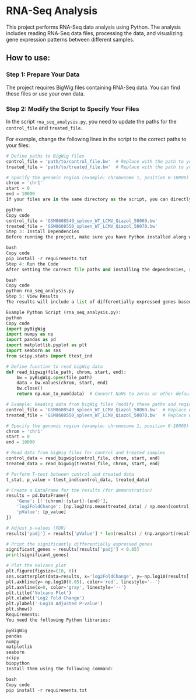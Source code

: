 # RNA-Seq Analysis

This project performs RNA-Seq data analysis using Python. The analysis includes reading RNA-Seq data files, processing the data, and visualizing gene expression patterns between different samples.

## How to use:

### Step 1: Prepare Your Data
The project requires BigWig files containing RNA-Seq data. You can find these files or use your own data.

### Step 2: Modify the Script to Specify Your Files
In the script `rna_seq_analysis.py`, you need to update the paths for the `control_file` and `treated_file`.

For example, change the following lines in the script to the correct paths to your files:

```python
# Define paths to BigWig files
control_file = 'path/to/control_file.bw'  # Replace with the path to your control file
treated_file = 'path/to/treated_file.bw'  # Replace with the path to your treated file

# Specify the genomic region (example: chromosome 1, position 0-10000)
chrom = 'chr1'
start = 0
end = 10000
If your files are in the same directory as the script, you can directly specify their names like this:

python
Copy code
control_file = 'GSM8608549_spleen_WT_LCMV_Qiazol_50069.bw'
treated_file = 'GSM8608550_spleen_WT_LCMV_Qiazol_50070.bw'
Step 3: Install Dependencies
Before running the project, make sure you have Python installed along with the required libraries. You can install the dependencies by running:

bash
Copy code
pip install -r requirements.txt
Step 4: Run the Code
After setting the correct file paths and installing the dependencies, run the script:

bash
Copy code
python rna_seq_analysis.py
Step 5: View Results
The results will include a list of differentially expressed genes based on a T-test. A Volcano plot will also be displayed to visualize the significance of gene expression changes.

Example Python Script (rna_seq_analysis.py):
python
Copy code
import pyBigWig
import numpy as np
import pandas as pd
import matplotlib.pyplot as plt
import seaborn as sns
from scipy.stats import ttest_ind

# Define function to read bigWig data
def read_bigwig(file_path, chrom, start, end):
    bw = pyBigWig.open(file_path)
    data = bw.values(chrom, start, end)
    bw.close()
    return np.nan_to_num(data)  # Convert NaNs to zeros or other default value

# Example: Reading data from bigWig files (modify these paths and region accordingly)
control_file = 'GSM8608549_spleen_WT_LCMV_Qiazol_50069.bw'  # Replace with control file path
treated_file = 'GSM8608550_spleen_WT_LCMV_Qiazol_50070.bw'  # Replace with treated file path

# Specify the genomic region (example: chromosome 1, position 0-10000)
chrom = 'chr1'
start = 0
end = 10000

# Read data from bigWig files for control and treated samples
control_data = read_bigwig(control_file, chrom, start, end)
treated_data = read_bigwig(treated_file, chrom, start, end)

# Perform T-test between control and treated data
t_stat, p_value = ttest_ind(control_data, treated_data)

# Create a DataFrame for the results (for demonstration)
results = pd.DataFrame({
    'Gene': [f'{chrom}:{start}-{end}'],
    'log2FoldChange': [np.log2(np.mean(treated_data) / np.mean(control_data))],
    'pValue': [p_value]
})

# Adjust p-values (FDR)
results['padj'] = results['pValue'] * len(results) / (np.argsort(results['pValue']) + 1)

# Print the significantly differentially expressed genes
significant_genes = results[results['padj'] < 0.05]
print(significant_genes)

# Plot the Volcano plot
plt.figure(figsize=(10, 6))
sns.scatterplot(data=results, x='log2FoldChange', y=-np.log10(results['padj']), alpha=0.5)
plt.axhline(y=-np.log10(0.05), color='red', linestyle='--')
plt.axvline(x=0, color='gray', linestyle='--')
plt.title('Volcano Plot')
plt.xlabel('Log2 Fold Change')
plt.ylabel('-Log10 Adjusted P-value')
plt.show()
Requirements:
You need the following Python libraries:

pyBigWig
pandas
numpy
matplotlib
seaborn
scipy
biopython
Install them using the following command:

bash
Copy code
pip install -r requirements.txt
